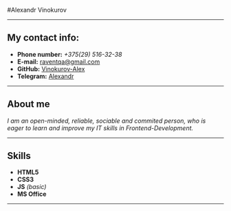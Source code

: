 #Alexandr Vinokurov
***
## My contact info:
* **Phone number:** _+375(29) 516-32-38_
* **E-mail:** raventqa@gmail.com
* **GitHub:** [Vinokurov-Alex](https://github.com/Vinokurov-Alex)
* **Telegram:** [Alexandr](https://t.me/Alexandr_Vinokurovv)
***
## About me
_I am an open-minded, reliable, sociable and commited person, who is eager to learn and improve my IT skills in Frontend-Development._
***
## Skills
* __HTML5__ 
* __CSS3__ 
* __JS__ _(basic)_
* __MS Office__
***
